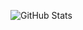 <!--
 * @Author: wkiwi
 * @Email: w_kiwi@163.com
 * @Date: 2020-10-10 17:18:01
 * @LastEditors: wkiwi
 * @LastEditTime: 2020-10-10 17:19:00
-->
<!--
**wkiwi/wkiwi** is a ✨ _special_ ✨ repository because its `README.md` (this file) appears on your GitHub profile.

Here are some ideas to get you started:

- 🔭 I’m currently working on ...
- 🌱 I’m currently learning ...
- 👯 I’m looking to collaborate on ...
- 🤔 I’m looking for help with ...
- 💬 Ask me about ...
- 📫 How to reach me: ...
- 😄 Pronouns: ...
- ⚡ Fun fact: ...
-->

![GitHub Stats](https://github-readme-stats.vercel.app/api?username=wkiwi&show_icons=true)
